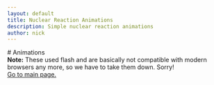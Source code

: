 ```yaml
---
layout: default
title: Nuclear Reaction Animations
description: Simple nuclear reaction animations
author: nick
---
```


<div class="row">
<div class="col-md-8" markdown="1">
# Animations

<div class="alert alert-warning"><strong>Note:</strong> These used flash and are basically not compatible with modern browsers any more, so we have to take them down. Sorry!</div>
<a href="/">Go to main page.</a>
</div>
</div>
